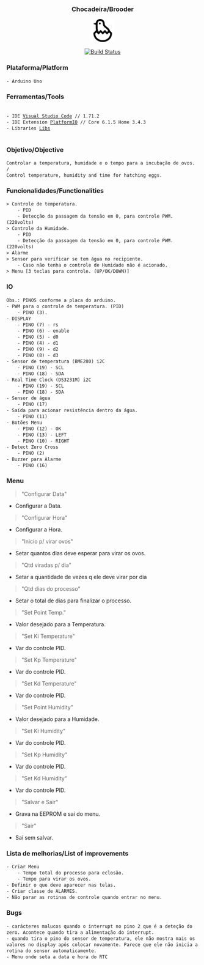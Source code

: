 <h3 align="center">Chocadeira/Brooder</h1>
<p align="center">
    <img alt="logo-chocadeira" class="avatar rounded-2" height="60" src="/icon.png" width="60">
</p>
<p align="center">
    <a href="https://travis-ci.org/lnoering/chocadeira">
        <img src="https://travis-ci.org/lnoering/chocadeira.svg?branch=master" alt="Build Status">
    </a>
</p>


### Plataforma/Platform
    - Arduino Uno

### Ferramentas/Tools
<div class="snippet-clipboard-content notranslate position-relative overflow-auto">
<pre class="notranslate">
<code>
- IDE <a href="https://code.visualstudio.com/">Visual Studio Code</a> // 1.71.2
- IDE Extension <a href="https://platformio.org/">PlatformIO</a> // Core 6.1.5 Home 3.4.3
- Libraries <a href="https://github.com/lnoering/chocadeira/blob/master/platformio.ini">Libs</a>
</code>
</Pre>
</div>

### Objetivo/Objective
    Controlar a temperatura, humidade e o tempo para a incubação de ovos.
    /
    Control temperature, humidity and time for hatching eggs.


### Funcionalidades/Functionalities
    > Controle de temperatura.
        - PID
        - Detecção da passagem da tensão em 0, para controle PWM. (220volts)
    > Controle da Humidade.
        - PID
        - Detecção da passagem da tensão em 0, para controle PWM. (220volts)
    > Alarme
    > Sensor para verificar se tem água no recipiente.
        - Caso não tenha o controle de Humidade não é acionado.
    > Menu [3 teclas para controle. (UP/OK/DOWN)]


### IO
    Obs.: PINOS conforme a placa do arduino.
    - PWM para o controle de temperatura. (PID)
        - PINO (3).
    - DISPLAY
        - PINO (7) - rs
        - PINO (6) - enable
        - PINO (5) - d0
        - PINO (4) - d1
        - PINO (9) - d2 
        - PINO (8) - d3
    - Sensor de temperatura (BME280) i2C
        - PINO (19) - SCL
        - PINO (18) - SDA
    - Real Time Clock (DS3231M) i2C
        - PINO (19) - SCL
        - PINO (18) - SDA
    - Sensor de água
        - PINO (17)
    - Saída para acionar resistência dentro da água.
        - PINO (11)
    - Botões Menu
        - PINO (12) - OK
        - PINO (13) - LEFT
        - PINO (10) - RIGHT 
    - Detect Zero Cross
        - PINO (2)
    - Buzzer para Alarme
        - PINO (16)


### Menu

> "Configurar Data"
-   Configurar a Data.
> "Configurar Hora"
-   Configurar a Hora.
> "Inicio p/ virar ovos"
-   Setar quantos dias deve esperar para virar os ovos.
> "Qtd viradas p/ dia"
-   Setar a quantidade de vezes q ele deve virar por dia
> "Qtd dias do processo"
-   Setar o total de dias para finalizar o processo.
> "Set Point Temp."
-   Valor desejado para a Temperatura.
> "Set Ki Temperature"
-   Var do controle PID.
> "Set Kp Temperature"
-   Var do controle PID.
> "Set Kd Temperature"
-   Var do controle PID.
> "Set Point Humidity"
-   Valor desejado para a Humidade.
> "Set Ki Humidity"
-   Var do controle PID.
> "Set Kp Humidity"
-   Var do controle PID.
> "Set Kd Humidity"
-   Var do controle PID.
> "Salvar e Sair"
-   Grava na EEPROM e sai do menu.
> "Sair"
-   Sai sem salvar.


### Lista de melhorias/List of improvements
    - Criar Menu
        - Tempo total do processo para eclosão.
        - Tempo para virar os ovos.
    - Definir o que deve aparecer nas telas.
    - Criar classe de ALARMES.
    - Não parar as rotinas de controle quando entrar no menu.

### Bugs
    - carácteres malucos quando o interrupt no pino 2 que é a deteção do zero. Acontece quando tira a alimentação do interrupt. 
    - quando tira o pino do sensor de temperatura, ele não mostra mais os valores no display após colocar novamente. Parece que ele não inicia a rotina do sensor automaticamente.
    - Menu onde seta a data e hora do RTC
